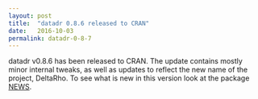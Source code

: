 ```yaml
---
layout: post
title:  "datadr 0.8.6 released to CRAN"
date:   2016-10-03
permalink: datadr-0-8-7
---
```


datadr v0.8.6 has been released to CRAN.  The update contains mostly minor internal tweaks, as well as updates to reflect the new name of the project, DeltaRho.  To see what is new in this version look at the package [NEWS](https://cran.r-project.org/web/packages/datadr/news.html).
